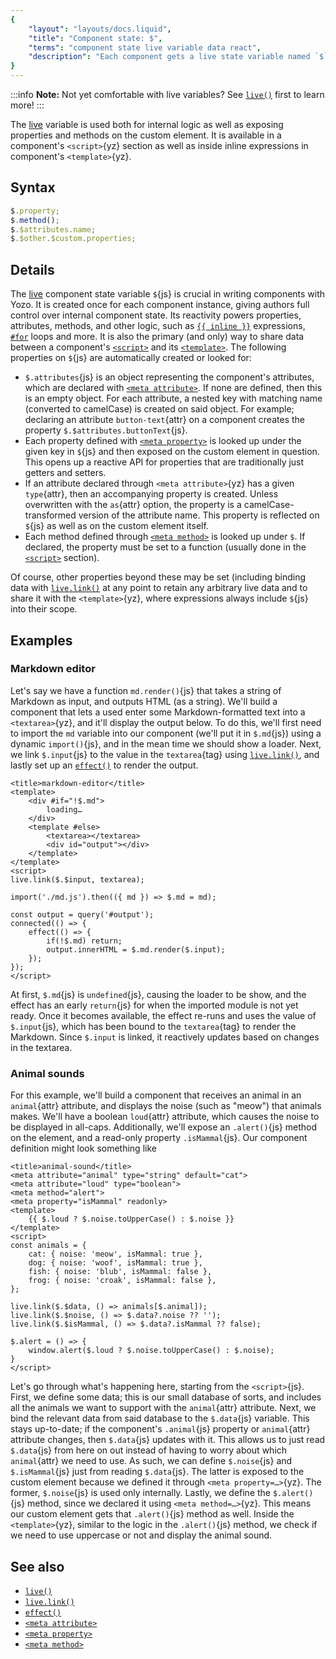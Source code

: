```yaml
---
{
	"layout": "layouts/docs.liquid",
	"title": "Component state: $",
	"terms": "component state live variable data react",
	"description": "Each component gets a live state variable named `$`{js}. This variable allows for fine-grained reactivity in a concise manner."
}
---
```


:::info
**Note:** Not yet comfortable with live variables? See [`live()`](/docs/live/) first to learn more!
:::

The [live](/docs/live/) variable is used both for internal logic as well as exposing properties and methods on the custom element. It is available in a component's `<script>`{yz} section as well as inside inline expressions in component's `<template>`{yz}.

## Syntax

```js
$.property;
$.method();
$.$attributes.name;
$.$other.$custom.properties;
```

## Details

The [live](/docs/live/) component state variable `$`{js} is crucial in writing components with Yozo. It is created once for each component instance, giving authors full control over internal component state. Its reactivity powers properties, attributes, methods, and other logic, such as [`{{ inline }}`](/docs/components/template/inline/) expressions, [`#for`](/docs/components/template/for-of/) loops and more. It is also the primary (and only) way to share data between a component's [`<script>`](/docs/components/script/) and its [`<template>`](/docs/components/template/). The following properties on `$`{js} are automatically created or looked for:

- `$.attributes`{js} is an object representing the component's attributes, which are declared with [`<meta attribute>`](/docs/components/meta/attribute/). If none are defined, then this is an empty object. For each attribute, a nested key with matching name (converted to camelCase) is created on said object. For example; declaring an attribute `button-text`{attr} on a component creates the property `$.$attributes.buttonText`{js}.
- Each property defined with [`<meta property>`](/docs/components/meta/property/) is looked up under the given key in `$`{js} and then exposed on the custom element in question. This opens up a reactive API for properties that are traditionally just getters and setters.
- If an attribute declared through `<meta attribute>`{yz} has a given `type`{attr}, then an accompanying property is created. Unless overwritten with the `as`{attr} option, the property is a camelCase-transformed version of the attribute name. This property is reflected on `$`{js} as well as on the custom element itself.
- Each method defined through [`<meta method>`](/docs/components/meta/method/) is looked up under `$`. If declared, the property must be set to a function (usually done in the [`<script>`](/docs/components/script/) section).

Of course, other properties beyond these may be set (including binding data with [`live.link()`](/docs/live/link/) at any point to retain any arbitrary live data and to share it with the `<template>`{yz}, where expressions always include `$`{js} into their scope.

## Examples

### Markdown editor

Let's say we have a function `md.render()`{js} that takes a string of Markdown as input, and outputs HTML (as a string). We'll build a component that lets a used enter some Markdown-formatted text into a `<textarea>`{yz}, and it'll display the output below. To do this, we'll first need to import the `md` variable into our component (we'll put it in `$.md`{js}) using a dynamic `import()`{js}, and in the mean time we should show a loader. Next, we link `$.input`{js} to the value in the `textarea`{tag} using [`live.link()`](/docs/live/link/), and lastly set up an [`effect()`](/docs/effect/) to render the output.

```yz
<title>markdown-editor</title>
<template>
	<div #if="!$.md">
		loading…
	</div>
	<template #else>
		<textarea></textarea>
		<div id="output"></div>
	</template>
</template>
<script>
live.link($.$input, textarea);

import('./md.js').then(({ md }) => $.md = md);

const output = query('#output');
connected(() => {
	effect(() => {
		if(!$.md) return;
		output.innerHTML = $.md.render($.input);
	});
});
</script>
```

At first, `$.md`{js} is `undefined`{js}, causing the loader to be show, and the effect has an early `return`{js} for when the imported module is not yet ready. Once it becomes available, the effect re-runs and uses the value of `$.input`{js}, which has been bound to the `textarea`{tag} to render the Markdown. Since `$.input` is linked, it reactively updates based on changes in the textarea.

### Animal sounds

For this example, we'll build a component that receives an animal in an `animal`{attr} attribute, and displays the noise (such as "meow") that animals makes. We'll have a boolean `loud`{attr} attribute, which causes the noise to be displayed in all-caps. Additionally, we'll expose an `.alert()`{js} method on the element, and a read-only property `.isMammal`{js}. Our component definition might look something like

```yz
<title>animal-sound</title>
<meta attribute="animal" type="string" default="cat">
<meta attribute="loud" type="boolean">
<meta method="alert">
<meta property="isMammal" readonly>
<template>
	{{ $.loud ? $.noise.toUpperCase() : $.noise }}
</template>
<script>
const animals = {
	cat: { noise: 'meow', isMammal: true },
	dog: { noise: 'woof', isMammal: true },
	fish: { noise: 'blub', isMammal: false },
	frog: { noise: 'croak', isMammal: false },
};

live.link($.$data, () => animals[$.animal]);
live.link($.$noise, () => $.data?.noise ?? '');
live.link($.$isMammal, () => $.data?.isMammal ?? false);

$.alert = () => {
	window.alert($.loud ? $.noise.toUpperCase() : $.noise);
}
</script>
```

Let's go through what's happening here, starting from the `<script>`{js}. First, we define some data; this is our small database of sorts, and includes all the animals we want to support with the `animal`{attr} attribute. Next, we bind the relevant data from said database to the `$.data`{js} variable. This stays up-to-date; if the component's `.animal`{js} property or `animal`{attr} attribute changes, then `$.data`{js} updates with it. This allows us to just read `$.data`{js} from here on out instead of having to worry about which `animal`{attr} we need to use. As such, we can define `$.noise`{js} and `$.isMammal`{js} just from reading `$.data`{js}. The latter is exposed to the custom element because we defined it through `<meta property=…>`{yz}. The former, `$.noise`{js} is used only internally. Lastly, we define the `$.alert()`{js} method, since we declared it using `<meta method=…>`{yz}. This means our custom element gets that `.alert()`{js} method as well. Inside the `<template>`{yz}, similar to the logic in the `.alert()`{js} method, we check if we need to use uppercase or not and display the animal sound.

## See also

- [`live()`](/docs/live/)
- [`live.link()`](/docs/live/link/)
- [`effect()`](/docs/effect/)
- [`<meta attribute>`](/docs/components/meta/attribute/)
- [`<meta property>`](/docs/components/meta/property/)
- [`<meta method>`](/docs/components/meta/method/)
